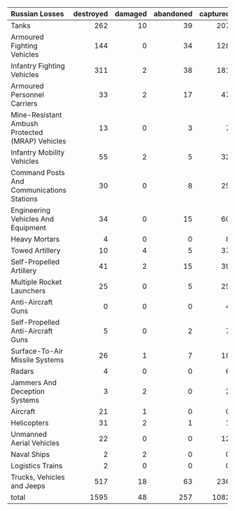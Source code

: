 | Russian Losses                                   |   destroyed |   damaged |   abandoned |   captured |   total |
|:-------------------------------------------------|------------:|----------:|------------:|-----------:|--------:|
| Tanks                                            |         262 |        10 |          39 |        207 |     518 |
| Armoured Fighting Vehicles                       |         144 |         0 |          34 |        128 |     306 |
| Infantry Fighting Vehicles                       |         311 |         2 |          38 |        181 |     532 |
| Armoured Personnel Carriers                      |          33 |         2 |          17 |         47 |      99 |
| Mine-Resistant Ambush Protected  (MRAP) Vehicles |          13 |         0 |           3 |          7 |      23 |
| Infantry Mobility Vehicles                       |          55 |         2 |           5 |         32 |      94 |
| Command Posts And Communications Stations        |          30 |         0 |           8 |         25 |      63 |
| Engineering Vehicles And Equipment               |          34 |         0 |          15 |         60 |     109 |
| Heavy Mortars                                    |           4 |         0 |           0 |          8 |      12 |
| Towed Artillery                                  |          10 |         4 |           5 |         37 |      56 |
| Self-Propelled Artillery                         |          41 |         2 |          15 |         39 |      97 |
| Multiple Rocket Launchers                        |          25 |         0 |           5 |         25 |      55 |
| Anti-Aircraft Guns                               |           0 |         0 |           0 |          4 |       4 |
| Self-Propelled Anti-Aircraft Guns                |           5 |         0 |           2 |          7 |      14 |
| Surface-To-Air Missile Systems                   |          26 |         1 |           7 |         18 |      52 |
| Radars                                           |           4 |         0 |           0 |          6 |      10 |
| Jammers And Deception Systems                    |           3 |         2 |           0 |          2 |       7 |
| Aircraft                                         |          21 |         1 |           0 |          0 |      22 |
| Helicopters                                      |          31 |         2 |           1 |          1 |      35 |
| Unmanned Aerial Vehicles                         |          22 |         0 |           0 |         12 |      34 |
| Naval Ships                                      |           2 |         2 |           0 |          0 |       4 |
| Logistics Trains                                 |           2 |         0 |           0 |          0 |       2 |
| Trucks, Vehicles and Jeeps                       |         517 |        18 |          63 |        236 |     834 |
| total                                            |        1595 |        48 |         257 |       1082 |    2982 |
